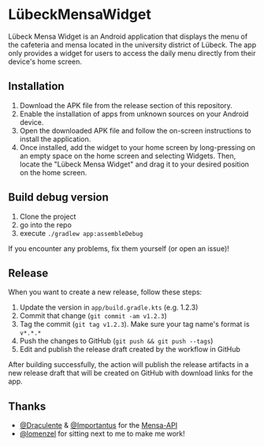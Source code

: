 # LübeckMensaWidget

Lübeck Mensa Widget is an Android application that displays the menu of the cafeteria and mensa located in the university district of Lübeck. The app only provides a widget for users to access the daily menu directly from their device's home screen.

## Installation

1. Download the APK file from the release section of this repository.
1. Enable the installation of apps from unknown sources on your Android device.
1. Open the downloaded APK file and follow the on-screen instructions to install the application.
1. Once installed, add the widget to your home screen by long-pressing on an empty space on the home screen and selecting Widgets. Then, locate the "Lübeck Mensa Widget" and drag it to your desired position on the home screen.

## Build debug version

1. Clone the project
2. go into the repo
3. execute `./gradlew app:assembleDebug`

If you encounter any problems, fix them yourself (or open an issue)!

## Release

When you want to create a new release, follow these steps:

1. Update the version in `app/build.gradle.kts` (e.g. 1.2.3)
1. Commit that change (`git commit -am v1.2.3`)
1. Tag the commit (`git tag v1.2.3`). Make sure your tag name's format is `v*.*.*`
1. Push the changes to GitHub (`git push && git push --tags`)
1. Edit and publish the release draft created by the workflow in GitHub

After building successfully, the action will publish the release artifacts in a new release draft that will be created on GitHub with download links for the app. 

## Thanks

- [@Draculente](https://github.com/Draculente) & [@Importantus](https://github.com/Importantus) for the [Mensa-API](https://github.com/Draculente/mensa-api)
- [@lomenzel](https://github.com/lomenzel) for sitting next to me to make me work!
